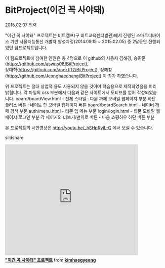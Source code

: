 # BitProject(이건 꼭 사야돼)
2015.02.07 입력

"이건 꼭 사야돼" 프로젝트는 비트캠프(구 비트교육센터별관)에서 진행된 스마트디바이스 기반 사물지능통신 개발자 양성과정(2014.09.15 ~ 2015.02.05) 중 2달동안 진행되었던 팀프로젝트입니다.

이 팀프로젝트에 참여한 인원은 총 4명으로
이 github의 사용자 김해경, 
송민준(https://github.com/aswns08/BitProject),  
장대혁(https://github.com/anekfl12/BitProject),
정해창(https://github.com/Jeonghaechang/BitProject)
이 참가 하였습니다.

위 프로젝트는 절대 상업적 용도 사용되지 않을 것이며 학습용으로 제작되었음을 미리 밝힙니다.
각 파일의 css 부분에서 다음과 같은 사이트에서 모티브를 얻어 작성되었습니다.
board/boardView.html -  전체 스타일 : 다음 까페 모바일 웹페이지 부분
                        하단 플러스 버튼 : 네이트 판 모바일 웹페이지 버튼
board/boardSearch.html - 네이버 까페 검색 부분
auth/menu.html  - 티몬 앱 메뉴 부분
login/login.html - 티몬 모바일 웹페이지 로그인 부분
각 페이지의 더보기/맨위로 버튼 - 다음 쇼핑하우 하단 버튼 부분

본 프로젝트의 시연영상은 http://youtu.be/_hSHpRyjL-Q 에서 보실 수 있습니다.<br>


slidshare 
<iframe src="https://www.slideshare.net/slideshow/embed_code/key/AR8m5Tg3Wa7HKs" width="427" height="356" frameborder="0" marginwidth="0" marginheight="0" scrolling="no" style="border:1px solid #CCC; border-width:1px; margin-bottom:5px; max-width: 100%;" allowfullscreen> </iframe> <div style="margin-bottom:5px"> <strong> <a href="https://www.slideshare.net/kimhaegyeong/final-not-face" title=""이건 꼭 사야돼" 프로젝트" target="_blank">"이건 꼭 사야돼" 프로젝트</a> </strong> from <strong><a href="http://www.slideshare.net/kimhaegyeong" target="_blank">kimhaegyeong</a></strong> </div>







